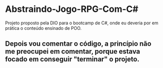 # Abstraindo-Jogo-RPG-Com-C#
Projeto proposto pela DIO para o bootcamp de C#, onde eu deveria por em prática o conteúdo ensinado de POO.

## Depois vou comentar o código, a princípio não me preocupei em comentar, porque estava focado em conseguir "terminar" o projeto.
